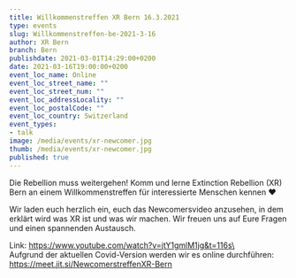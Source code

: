 ```yaml
---
title: Willkommenstreffen XR Bern 16.3.2021
type: events
slug: Willkommenstreffen-be-2021-3-16
author: XR Bern
branch: Bern
publishdate: 2021-03-01T14:29:00+0200
date: 2021-03-16T19:00:00+0200
event_loc_name: Online
event_loc_street_name: ""
event_loc_street_num: ""
event_loc_addressLocality: ""
event_loc_postalCode: ""
event_loc_country: Switzerland
event_types:
- talk
image: /media/events/xr-newcomer.jpg
thumb: /media/events/xr-newcomer.jpg
published: true
---
```

Die Rebellion muss weitergehen! Komm und lerne Extinction Rebellion (XR) Bern an einem Willkommenstreffen für interessierte Menschen kennen ♥

Wir laden euch herzlich ein, euch das Newcomersvideo anzusehen, in dem erklärt wird was XR ist und was wir machen. Wir freuen uns auf Eure Fragen und einen spannenden Austausch.

Link: https://www.youtube.com/watch?v=jtY1gmlM1jg&t=116s\
\
Aufgrund der aktuellen Covid-Version werden wir es online durchführen: <https://meet.jit.si/NewcomerstreffenXR-Bern>
